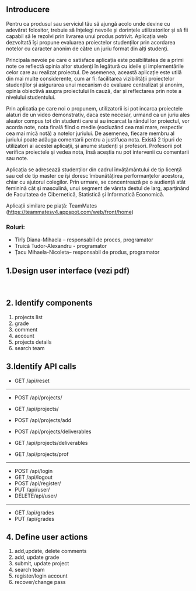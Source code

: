 ## Introducere

Pentru ca produsul sau serviciul tău să ajungă acolo unde devine cu adevărat folositor, trebuie să înțelegi nevoile și dorințele utilizatorilor și să fii capabil să le rezolvi prin livrarea unui produs potrivit. Aplicația web dezvoltată își propune evaluarea proiectelor studenților prin acordarea notelor cu caracter anonim de către un juriu format din alți studenți. 

Principala nevoie pe care o satisface aplicația este posibilitatea de a primi note ce reflectă opinia altor studenți în legătură cu ideile și implementările celor care au realizat proiectul. De asemenea, această aplicație este utilă din mai multe considerente, cum ar fi: facilitarea vizibilității proiectelor studenților și asigurarea unui mecanism de evaluare centralizat și anonim, opinia obiectivă asupra proiectului în cauză, dar și reflectarea prin note a nivelului studentului. 

Prin aplicatia pe care noi o propunem, utilizatorii isi pot incarca proiectele alaturi de un video demonstrativ, daca este necesar, urmand ca un juriu ales aleator compus tot din studenti care si au incarcat la rândul lor proiectul, vor acorda note, nota finală fiind o medie (excluzând cea mai mare, respectiv cea mai mică notă) a notelor juriului. De asemenea, fiecare membru al juriului poate adăuga comentarii pentru a justifuca nota. Există 2 tipuri de utilizatori ai acestei aplicații, și anume studenți și profesori. Profesorii pot verifica proiectele și vedea nota, însă aceștia nu pot intervenii cu comentarii sau note. 

Aplicația se adresează studenților din cadrul învățământului de tip licență sau cel de tip master ce își doresc îmbunătățirea performanțelor acestora, chiar cu ajutorul colegilor. Prin urmare, se concentrează pe o audiență atât feminină cât și masculină, unui segment de vârsta destul de larg, aparținând de Facultatea de Cibernetică, Statistică și Informatică Economică.

Aplicații similare pe piață: TeamMates (https://teammatesv4.appspot.com/web/front/home)


### Roluri: 

 - Tîrîș Diana-Mihaela – responsabil de proces, programator
 - Truică Tudor-Alexandru - programator
 - Țacu Mihaela-Nicoleta– responsabil de produs, programator	




## 1.Design user interface (vezi pdf)


​                  
## 2. Identify components

1. projects list
2. grade
3. comment
4. account
5. projects details
6. search team



## 3.Identify API calls

- GET /api/reset

------------------------

- POST /api/projects/

- GET  /api/projects/

- POST  /api/projects/add

- POST  /api/projects/deliverables

- GET /api/projects/deliverables

- GET /api/projects/prof

  

------------------------

 - POST /api/login
 - GET /api/logout
 - POST /api/register/
 - PUT /api/user/
 - DELETE/api/user/
------------------------
 - GET /api/grades
 - PUT /api/grades






## 4. Define user actions


1. add,update, delete comments
2. add, update grade
3. submit, update project
4. search team
5. register/login account
6. recover/change pass

	

